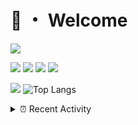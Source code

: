 # 👋 ・ Welcome
![](https://komarev.com/ghpvc/?username=Lorenzo0111)

![](https://img.shields.io/badge/Java-ED8B00?style=for-the-badge&logo=java&logoColor=white)
![](https://img.shields.io/badge/JavaScript-323330?style=for-the-badge&logo=javascript&logoColor=F7DF1E)
![](https://img.shields.io/badge/Node.js-339933?style=for-the-badge&logo=nodedotjs&logoColor=white)
![](https://img.shields.io/badge/React-20232A?style=for-the-badge&logo=react&logoColor=61DAFB)

[![](https://github-readme-stats.vercel.app/api?username=Lorenzo0111&show_icons=true&count_private=true)](https://github.com/Lorenzo0111)
![Top Langs](https://github-readme-stats.vercel.app/api/top-langs/?username=Lorenzo0111&layout=compact)

<details>
<summary>⏰ Recent Activity</summary>

<!--RECENT_ACTIVITY:start-->
1. ![comment] **Commented:** [sgtcaze/NametagEdit#651](https://github.com/sgtcaze/NametagEdit/issues/651#issuecomment-946105215)
2. ![comment] **Commented:** [sgtcaze/NametagEdit#652](https://github.com/sgtcaze/NametagEdit/issues/652#issuecomment-946103751)
3. ![comment] **Commented:** [ZombieStriker/QualityArmoryVehicles2#51](https://github.com/ZombieStriker/QualityArmoryVehicles2/issues/51#issuecomment-945067152)
4. ![comment] **Commented:** [ZombieStriker/QualityArmory#186](https://github.com/ZombieStriker/QualityArmory/issues/186#issuecomment-945066957)
5. ![comment] **Commented:** [ZombieStriker/QualityArmory#185](https://github.com/ZombieStriker/QualityArmory/issues/185#issuecomment-945066846)
6. ![issueClosed] **Issue closed:** [ZombieStriker/QualityArmory#188](https://github.com/ZombieStriker/QualityArmory/issues/188)
7. ![comment] **Commented:** [ZombieStriker/QualityArmory#188](https://github.com/ZombieStriker/QualityArmory/issues/188#issuecomment-944889989)
8. ![prMerged] **Pull request merged:** [Lorenzo0111/RocketPlaceholders#37](https://github.com/Lorenzo0111/RocketPlaceholders/pull/37)
9. ![issueClosed] **Issue closed:** [ZombieStriker/QualityArmory#155](https://github.com/ZombieStriker/QualityArmory/issues/155)
10. ![issueClosed] **Issue closed:** [ZombieStriker/QualityArmory#178](https://github.com/ZombieStriker/QualityArmory/issues/178)
<!--RECENT_ACTIVITY:end-->


<!--RECENT_ACTIVITY:last_update-->
Last Updated: Tuesday, October 19th, 2021, 12:39:33 AM
<!--RECENT_ACTIVITY:last_update_end-->
</details>

[issueOpened]: https://cdn.jsdelivr.net/gh/Readme-Workflows/Readme-Icons@main/icons/octicons/IssueOpenedOld.svg
[issueClosed]: https://cdn.jsdelivr.net/gh/Readme-Workflows/Readme-Icons@main/icons/octicons/IssueClosedOld.svg

[prOpened]: https://cdn.jsdelivr.net/gh/Readme-Workflows/Readme-Icons@main/icons/octicons/PullRequestOpened.svg
[prClosed]: https://cdn.jsdelivr.net/gh/Readme-Workflows/Readme-Icons@main/icons/octicons/PullRequestClosed.svg
[prMerged]: https://cdn.jsdelivr.net/gh/Readme-Workflows/Readme-Icons@main/icons/octicons/PullRequestMerged.svg

[comment]: https://cdn.jsdelivr.net/gh/Readme-Workflows/Readme-Icons@main/icons/octicons/Comment.svg

[changesRequested]: https://cdn.jsdelivr.net/gh/Readme-Workflows/Readme-Icons@main/icons/octicons/RequestedChanges.svg
[approved]: https://cdn.jsdelivr.net/gh/Readme-Workflows/Readme-Icons@main/icons/octicons/ApprovedChanges.svg

[repoCreated]: https://cdn.jsdelivr.net/gh/Readme-Workflows/Readme-Icons@main/icons/octicons/Repository.svg
[release]: https://cdn.jsdelivr.net/gh/Readme-Workflows/Readme-Icons@main/icons/octicons/Release.svg
[star]: https://cdn.jsdelivr.net/gh/Readme-Workflows/Readme-Icons@main/icons/octicons/StarredRepository.svg
[wiki]: https://cdn.jsdelivr.net/gh/Readme-Workflows/Readme-Icons@main/icons/octicons/Wiki.svg
[fork]: https://cdn.jsdelivr.net/gh/Readme-Workflows/Readme-Icons@main/icons/octicons/ForkedRepository.svg
[people]: https://cdn.jsdelivr.net/gh/Readme-Workflows/Readme-Icons@main/icons/octicons/People.svg
